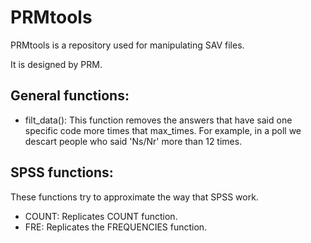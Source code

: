 # PRMtools
PRMtools is a repository used for manipulating SAV files.

It is designed by PRM.


## General functions:
- filt_data(): This function removes the answers that have said one specific code more times
 that max_times. For example, in a poll we descart people who said 'Ns/Nr' more
 than 12 times.

## SPSS functions:
These functions try to approximate the way that SPSS work.

- COUNT: Replicates COUNT function.
- FRE: Replicates the FREQUENCIES function.